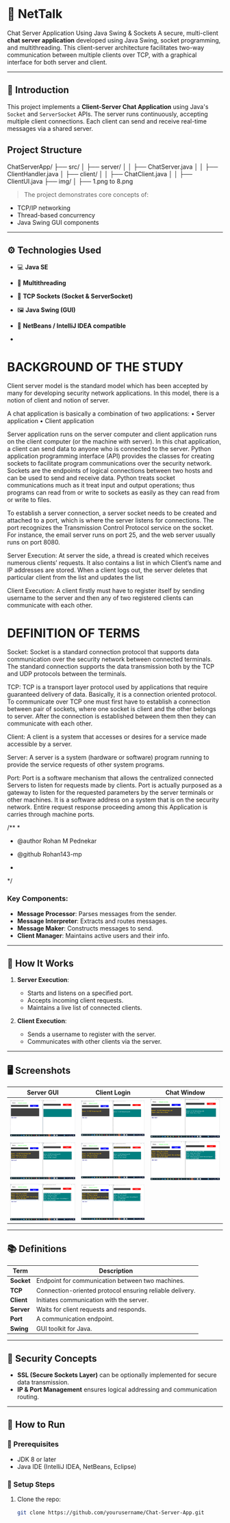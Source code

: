 # 💬 NetTalk
Chat Server Application Using Java Swing & Sockets
A secure, multi-client **chat server application** developed using Java Swing, socket programming, and multithreading. This client-server architecture facilitates two-way communication between multiple clients over TCP, with a graphical interface for both server and client.

---

## 📖 Introduction

This project implements a **Client-Server Chat Application** using Java's `Socket` and `ServerSocket` APIs. The server runs continuously, accepting multiple client connections. Each client can send and receive real-time messages via a shared server.


## Project Structure 

ChatServerApp/
├── src/
│   ├── server/
│   │   ├── ChatServer.java
│   │   ├── ClientHandler.java
│   ├── client/
│   │   ├── ChatClient.java
│   │   ├── ClientUI.java
├── img/
│   ├── 1.png to 8.png


> The project demonstrates core concepts of:
- TCP/IP networking
- Thread-based concurrency
- Java Swing GUI components

---

## ⚙️ Technologies Used

- 💻 **Java SE**
- 🧵 **Multithreading**
- 📡 **TCP Sockets (Socket & ServerSocket)**
- 🖼️ **Java Swing (GUI)**
- 📂 **NetBeans / IntelliJ IDEA compatible**

-
# BACKGROUND OF THE STUDY 
Client server model is the standard model which has been accepted by many for developing security network applications. In this model, there is a notion of client and notion of server. 


A chat application is basically a combination of two applications: 
•	Server application 
•	Client application 


Server application runs on the server computer and client application runs on the client computer (or the machine with server). In this chat application, a client can send data to anyone who is connected to the server. 
Python application programming interface (API) provides the classes for creating sockets to facilitate program communications over the security network. Sockets are the endpoints of logical connections between two hosts and can be used to send and receive data. Python treats socket communications much as it treat input and output operations; thus programs can read from or write to sockets as easily as they can read from or write to files. 


To establish a server connection, a server socket needs to be created and attached to a port, which is where the server listens for connections. The port recognizes the Transmission Control Protocol service on the socket. For instance, the email server runs on port 25, and the web server usually runs on port 8080. 


Server Execution: At server the side, a thread is created which receives numerous clients’ requests. It also contains a list in which Client’s name and IP addresses are stored. When a client logs out, the server deletes that particular client from the list and updates the list 


Client Execution: A client firstly must have to register itself by sending username to the server and then any of two registered clients can communicate with each other. 

# DEFINITION OF TERMS 

Socket: Socket is a standard connection protocol that supports data communication over the security network between connected terminals. The standard connection supports the data transmission both by the TCP and UDP protocols between the terminals. 

TCP: TCP is a transport layer protocol used by applications that require guaranteed delivery of data. Basically, it is a connection oriented protocol. To communicate over TCP one must first have to establish a connection between pair of sockets, where one socket is client and the other belongs to server. After the connection is established between them then they can communicate with each other. 

Client: A client is a system that accesses or desires for a service made accessible by a server. 

Server: A server is a system (hardware or software) program running to provide the service requests of other system programs. 

Port: Port is a software mechanism that allows the centralized connected Servers to listen for requests made by clients. Port is actually purposed as a gateway to listen for the requested parameters by the server terminals or other machines. It is a software address on a system that is on the security network. Entire request response proceeding among this Application is carries through machine ports. 

/**
 * 
 * @author Rohan M Pednekar
 * @github Rohan143-mp

 *
 */


### Key Components:
- **Message Processor**: Parses messages from the sender.
- **Message Interpreter**: Extracts and routes messages.
- **Message Maker**: Constructs messages to send.
- **Client Manager**: Maintains active users and their info.

---

## 🧪 How It Works

1. **Server Execution**:
   - Starts and listens on a specified port.
   - Accepts incoming client requests.
   - Maintains a live list of connected clients.

2. **Client Execution**:
   - Sends a username to register with the server.
   - Communicates with other clients via the server.

---

## 🖥️ Screenshots

| Server GUI | Client Login | Chat Window |
|------------|--------------|-------------|
| ![Server](img/1.png) | ![Login](img/2.png) | ![Chat](img/3.png) |
| ![Msg Sent](img/4.png) | ![Msg Received](img/5.png) | ![Connected Clients](img/6.png) |
| ![Exit Screen](img/7.png) | ![Message Log](img/8.png) |

---

## 📚 Definitions

| Term | Description |
|------|-------------|
| **Socket** | Endpoint for communication between two machines. |
| **TCP** | Connection-oriented protocol ensuring reliable delivery. |
| **Client** | Initiates communication with the server. |
| **Server** | Waits for client requests and responds. |
| **Port** | A communication endpoint. |
| **Swing** | GUI toolkit for Java. |

---

## 🔐 Security Concepts

- **SSL (Secure Sockets Layer)** can be optionally implemented for secure data transmission.
- **IP & Port Management** ensures logical addressing and communication routing.

---

## 🚀 How to Run

### 🧱 Prerequisites

- JDK 8 or later
- Java IDE (IntelliJ IDEA, NetBeans, Eclipse)

### 🔧 Setup Steps

1. Clone the repo:
   ```bash
   git clone https://github.com/yourusername/Chat-Server-App.git
